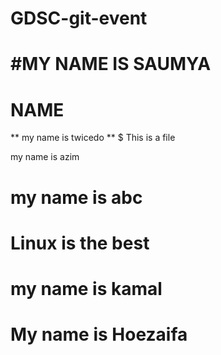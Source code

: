 # GDSC-git-event
#MY NAME IS SAUMYA
=======

# NAME
** my name is twicedo **
$ This is a file

my name is azim

# my name is abc
# Linux is the best
# my name is kamal
# My name is Hoezaifa 